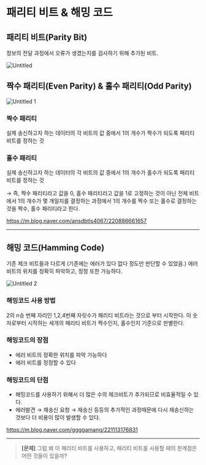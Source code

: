# 패리티 비트 & 해밍 코드

## 패리티 비트(Parity Bit)

정보의 전달 과정에서 오류가 생겼는지를 검사하기 위해 추가된 비트.

![Untitled](https://github.com/user-attachments/assets/8c608130-09d9-41a7-9f24-0c0b92a487cb)


## 짝수 패리티(Even Parity) & 홀수 패리티(Odd Parity)

![Untitled 1](https://github.com/user-attachments/assets/13e1936a-9f40-4495-b6c9-388ee9d23fbf)


### 짝수 패리티

실제 송신하고자 하는 데이터의 각 비트의 값 중에서 1의 개수가 짝수가 되도록 패리티 비트를 정하는 것

### 홀수 패리티

실제 송신하고자 하는 데이터의 각 비트의 값 중에서 1의 개수가 홀수가 되도록 패리티 비트를 정하는 것

→ 즉, 짝수 패리티라고 값을 0, 홀수 패리티라고 값을 1로 고정하는 것이 아닌 전체 비트에서 1의 개수가 몇 개일지를 결정하는 과정에서 1의 개수를 짝수 또는 홀수로 결정하는 것을 짝수, 홀수 패리티라고 한다.

https://m.blog.naver.com/ansdbtls4067/220886661657

---

## 해밍 코드(Hamming Code)

기존 체크 비트들과 다르게 (기존에는 에러가 있다 없다 정도만 판단할 수 있었음.) 에러 비트의 위치를 정확히 파악하고, 정정 또한 가능하다.

![Untitled 2](https://github.com/user-attachments/assets/4ccad669-7904-4e9a-81ec-82afd7291023)


### 해밍코드 사용 방법

2의 n승 번째 자리인 1,2,4번째 자릿수가 패리티 비트라는 것으로 부터 시작한다. 이 숫자로부터 시작하는 세개의 패리티 비트가 짝수인지, 홀수인지 기준으로 판별한다.

### 해밍코드의 장점

- 에러 비트의 정확한 위치를 파악 가능하다
- 에러 비트를 정정할 수 있다

### 해밍코드의 단점

- 해밍코드를 사용하기 위해서 더 많은 수의 체크비트가 추가되므로 비효율적일 수 있다.
- 에러발견 → 재송신 요청 → 재송신 등등의 추가적인 과정때문에 다시 재송신하는 것보다 더 비용이 많이 발생할 수 있다.

https://m.blog.naver.com/ggggamang/221113176831

---

> **[문제]** 그럼 왜 이 패리티 비트를 사용하고, 패리티 비트를 사용할 때의 한계점은 어떤 것들이 있을까?
>
